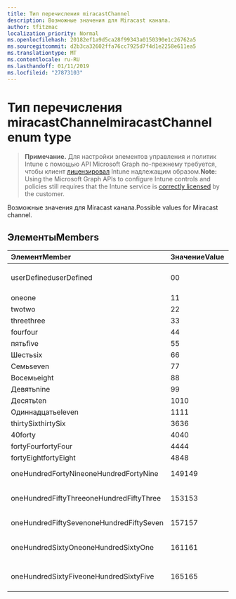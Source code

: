 ```yaml
---
title: Тип перечисления miracastChannel
description: Возможные значения для Miracast канала.
author: tfitzmac
localization_priority: Normal
ms.openlocfilehash: 20182ef1a9d5ca28f99343a0150390e1c26762a5
ms.sourcegitcommit: d2b3ca32602ffa76cc7925d7f4d1e2258e611ea5
ms.translationtype: MT
ms.contentlocale: ru-RU
ms.lasthandoff: 01/11/2019
ms.locfileid: "27873103"
---
```

# <a name="miracastchannel-enum-type"></a><span data-ttu-id="a5aea-103">Тип перечисления miracastChannel</span><span class="sxs-lookup"><span data-stu-id="a5aea-103">miracastChannel enum type</span></span>

> <span data-ttu-id="a5aea-104">**Примечание.** Для настройки элементов управления и политик Intune с помощью API Microsoft Graph по-прежнему требуется, чтобы клиент [лицензировал](https://go.microsoft.com/fwlink/?linkid=839381) Intune надлежащим образом.</span><span class="sxs-lookup"><span data-stu-id="a5aea-104">**Note:** Using the Microsoft Graph APIs to configure Intune controls and policies still requires that the Intune service is [correctly licensed](https://go.microsoft.com/fwlink/?linkid=839381) by the customer.</span></span>

<span data-ttu-id="a5aea-105">Возможные значения для Miracast канала.</span><span class="sxs-lookup"><span data-stu-id="a5aea-105">Possible values for Miracast channel.</span></span>
## <a name="members"></a><span data-ttu-id="a5aea-106">Элементы</span><span class="sxs-lookup"><span data-stu-id="a5aea-106">Members</span></span>
|<span data-ttu-id="a5aea-107">Элемент</span><span class="sxs-lookup"><span data-stu-id="a5aea-107">Member</span></span>|<span data-ttu-id="a5aea-108">Значение</span><span class="sxs-lookup"><span data-stu-id="a5aea-108">Value</span></span>|<span data-ttu-id="a5aea-109">Описание</span><span class="sxs-lookup"><span data-stu-id="a5aea-109">Description</span></span>|
|:---|:---|:---|
|<span data-ttu-id="a5aea-110">userDefined</span><span class="sxs-lookup"><span data-stu-id="a5aea-110">userDefined</span></span>|<span data-ttu-id="a5aea-111">0</span><span class="sxs-lookup"><span data-stu-id="a5aea-111">0</span></span>|<span data-ttu-id="a5aea-112">User Defined, значение по умолчанию, без цели.</span><span class="sxs-lookup"><span data-stu-id="a5aea-112">User Defined, default value, no intent.</span></span>|
|<span data-ttu-id="a5aea-113">one</span><span class="sxs-lookup"><span data-stu-id="a5aea-113">one</span></span>|<span data-ttu-id="a5aea-114">1</span><span class="sxs-lookup"><span data-stu-id="a5aea-114">1</span></span>|<span data-ttu-id="a5aea-115">Один.</span><span class="sxs-lookup"><span data-stu-id="a5aea-115">One.</span></span>|
|<span data-ttu-id="a5aea-116">two</span><span class="sxs-lookup"><span data-stu-id="a5aea-116">two</span></span>|<span data-ttu-id="a5aea-117">2</span><span class="sxs-lookup"><span data-stu-id="a5aea-117">2</span></span>|<span data-ttu-id="a5aea-118">Два.</span><span class="sxs-lookup"><span data-stu-id="a5aea-118">Two.</span></span>|
|<span data-ttu-id="a5aea-119">three</span><span class="sxs-lookup"><span data-stu-id="a5aea-119">three</span></span>|<span data-ttu-id="a5aea-120">3</span><span class="sxs-lookup"><span data-stu-id="a5aea-120">3</span></span>|<span data-ttu-id="a5aea-121">Три.</span><span class="sxs-lookup"><span data-stu-id="a5aea-121">Three.</span></span>|
|<span data-ttu-id="a5aea-122">four</span><span class="sxs-lookup"><span data-stu-id="a5aea-122">four</span></span>|<span data-ttu-id="a5aea-123">4</span><span class="sxs-lookup"><span data-stu-id="a5aea-123">4</span></span>|<span data-ttu-id="a5aea-124">Четыре.</span><span class="sxs-lookup"><span data-stu-id="a5aea-124">Four.</span></span>|
|<span data-ttu-id="a5aea-125">пять</span><span class="sxs-lookup"><span data-stu-id="a5aea-125">five</span></span>|<span data-ttu-id="a5aea-126">5</span><span class="sxs-lookup"><span data-stu-id="a5aea-126">5</span></span>|<span data-ttu-id="a5aea-127">Пять.</span><span class="sxs-lookup"><span data-stu-id="a5aea-127">Five.</span></span>|
|<span data-ttu-id="a5aea-128">Шесть</span><span class="sxs-lookup"><span data-stu-id="a5aea-128">six</span></span>|<span data-ttu-id="a5aea-129">6</span><span class="sxs-lookup"><span data-stu-id="a5aea-129">6</span></span>|<span data-ttu-id="a5aea-130">Шесть.</span><span class="sxs-lookup"><span data-stu-id="a5aea-130">Six.</span></span>|
|<span data-ttu-id="a5aea-131">Семь</span><span class="sxs-lookup"><span data-stu-id="a5aea-131">seven</span></span>|<span data-ttu-id="a5aea-132">7</span><span class="sxs-lookup"><span data-stu-id="a5aea-132">7</span></span>|<span data-ttu-id="a5aea-133">7.</span><span class="sxs-lookup"><span data-stu-id="a5aea-133">Seven.</span></span>|
|<span data-ttu-id="a5aea-134">Восемь</span><span class="sxs-lookup"><span data-stu-id="a5aea-134">eight</span></span>|<span data-ttu-id="a5aea-135">8</span><span class="sxs-lookup"><span data-stu-id="a5aea-135">8</span></span>|<span data-ttu-id="a5aea-136">8.</span><span class="sxs-lookup"><span data-stu-id="a5aea-136">Eight.</span></span>|
|<span data-ttu-id="a5aea-137">Девять</span><span class="sxs-lookup"><span data-stu-id="a5aea-137">nine</span></span>|<span data-ttu-id="a5aea-138">9</span><span class="sxs-lookup"><span data-stu-id="a5aea-138">9</span></span>|<span data-ttu-id="a5aea-139">9.</span><span class="sxs-lookup"><span data-stu-id="a5aea-139">Nine.</span></span>|
|<span data-ttu-id="a5aea-140">Десять</span><span class="sxs-lookup"><span data-stu-id="a5aea-140">ten</span></span>|<span data-ttu-id="a5aea-141">10</span><span class="sxs-lookup"><span data-stu-id="a5aea-141">10</span></span>|<span data-ttu-id="a5aea-142">Десять.</span><span class="sxs-lookup"><span data-stu-id="a5aea-142">Ten.</span></span>|
|<span data-ttu-id="a5aea-143">Одиннадцать</span><span class="sxs-lookup"><span data-stu-id="a5aea-143">eleven</span></span>|<span data-ttu-id="a5aea-144">11</span><span class="sxs-lookup"><span data-stu-id="a5aea-144">11</span></span>|<span data-ttu-id="a5aea-145">Одиннадцать.</span><span class="sxs-lookup"><span data-stu-id="a5aea-145">Eleven.</span></span>|
|<span data-ttu-id="a5aea-146">thirtySix</span><span class="sxs-lookup"><span data-stu-id="a5aea-146">thirtySix</span></span>|<span data-ttu-id="a5aea-147">36</span><span class="sxs-lookup"><span data-stu-id="a5aea-147">36</span></span>|<span data-ttu-id="a5aea-148">30-6.</span><span class="sxs-lookup"><span data-stu-id="a5aea-148">Thirty-Six.</span></span>|
|<span data-ttu-id="a5aea-149">40</span><span class="sxs-lookup"><span data-stu-id="a5aea-149">forty</span></span>|<span data-ttu-id="a5aea-150">40</span><span class="sxs-lookup"><span data-stu-id="a5aea-150">40</span></span>|<span data-ttu-id="a5aea-151">40.</span><span class="sxs-lookup"><span data-stu-id="a5aea-151">Forty.</span></span>|
|<span data-ttu-id="a5aea-152">fortyFour</span><span class="sxs-lookup"><span data-stu-id="a5aea-152">fortyFour</span></span>|<span data-ttu-id="a5aea-153">44</span><span class="sxs-lookup"><span data-stu-id="a5aea-153">44</span></span>|<span data-ttu-id="a5aea-154">Сорока четырех.</span><span class="sxs-lookup"><span data-stu-id="a5aea-154">Forty-Four.</span></span>|
|<span data-ttu-id="a5aea-155">fortyEight</span><span class="sxs-lookup"><span data-stu-id="a5aea-155">fortyEight</span></span>|<span data-ttu-id="a5aea-156">48</span><span class="sxs-lookup"><span data-stu-id="a5aea-156">48</span></span>|<span data-ttu-id="a5aea-157">40-8.</span><span class="sxs-lookup"><span data-stu-id="a5aea-157">Forty-Eight.</span></span>|
|<span data-ttu-id="a5aea-158">oneHundredFortyNine</span><span class="sxs-lookup"><span data-stu-id="a5aea-158">oneHundredFortyNine</span></span>|<span data-ttu-id="a5aea-159">149</span><span class="sxs-lookup"><span data-stu-id="a5aea-159">149</span></span>|<span data-ttu-id="a5aea-160">OneHundredForty 9.</span><span class="sxs-lookup"><span data-stu-id="a5aea-160">OneHundredForty-Nine.</span></span>|
|<span data-ttu-id="a5aea-161">oneHundredFiftyThree</span><span class="sxs-lookup"><span data-stu-id="a5aea-161">oneHundredFiftyThree</span></span>|<span data-ttu-id="a5aea-162">153</span><span class="sxs-lookup"><span data-stu-id="a5aea-162">153</span></span>|<span data-ttu-id="a5aea-163">Три OneHundredFifty.</span><span class="sxs-lookup"><span data-stu-id="a5aea-163">OneHundredFifty-Three.</span></span>|
|<span data-ttu-id="a5aea-164">oneHundredFiftySeven</span><span class="sxs-lookup"><span data-stu-id="a5aea-164">oneHundredFiftySeven</span></span>|<span data-ttu-id="a5aea-165">157</span><span class="sxs-lookup"><span data-stu-id="a5aea-165">157</span></span>|<span data-ttu-id="a5aea-166">OneHundredFifty 7.</span><span class="sxs-lookup"><span data-stu-id="a5aea-166">OneHundredFifty-Seven.</span></span>|
|<span data-ttu-id="a5aea-167">oneHundredSixtyOne</span><span class="sxs-lookup"><span data-stu-id="a5aea-167">oneHundredSixtyOne</span></span>|<span data-ttu-id="a5aea-168">161</span><span class="sxs-lookup"><span data-stu-id="a5aea-168">161</span></span>|<span data-ttu-id="a5aea-169">Один OneHundredSixty.</span><span class="sxs-lookup"><span data-stu-id="a5aea-169">OneHundredSixty-One.</span></span>|
|<span data-ttu-id="a5aea-170">oneHundredSixtyFive</span><span class="sxs-lookup"><span data-stu-id="a5aea-170">oneHundredSixtyFive</span></span>|<span data-ttu-id="a5aea-171">165</span><span class="sxs-lookup"><span data-stu-id="a5aea-171">165</span></span>|<span data-ttu-id="a5aea-172">Пять OneHundredSixty.</span><span class="sxs-lookup"><span data-stu-id="a5aea-172">OneHundredSixty-Five.</span></span>|



